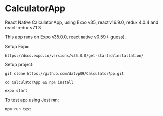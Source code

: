 # CalculatorApp
React Native Calculator App, using Expo v35, react v16.9.0, redux 4.0.4 and react-redux v7.1.3

This app runs on Expo v35.0.0, react native v0.59 (I guess).

Setup Expo:
```
https://docs.expo.io/versions/v35.0.0/get-started/installation/
```
Setup project:
```
git clone https://github.com/datvp09/CalculatorApp.git

cd CalculatorApp && npm install

expo start
```
To test app using Jest run:
```
npm run test
```
